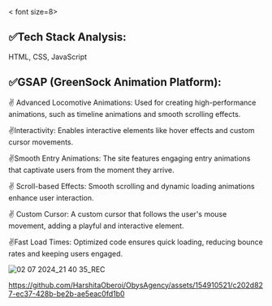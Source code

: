 < font size=8>
<h2>✅Tech Stack Analysis:</h2>

HTML, CSS, JavaScript

<h2>✅GSAP (GreenSock Animation Platform):</h2>

✌ Advanced Locomotive Animations: Used for creating high-performance animations, such as timeline animations and smooth scrolling effects.

 ✌Interactivity: Enables interactive elements like hover effects and custom cursor movements.

 ✌Smooth Entry Animations: The site features engaging entry animations that captivate users from the moment they arrive.

✌ Scroll-based Effects: Smooth scrolling and dynamic loading animations enhance user interaction.

✌ Custom Cursor: A custom cursor that follows the user's mouse movement, adding a playful and interactive element.

 ✌Fast Load Times: Optimized code ensures quick loading, reducing bounce rates and keeping users engaged.
</font>

![02 07 2024_21 40 35_REC](https://github.com/HarshitaOberoi/ObysAgency/assets/154910521/5244a2a9-5da4-4fed-85a9-bd95a4d5ac08)


https://github.com/HarshitaOberoi/ObysAgency/assets/154910521/c202d827-ec37-428b-be2b-ae5eac0fd1b0


